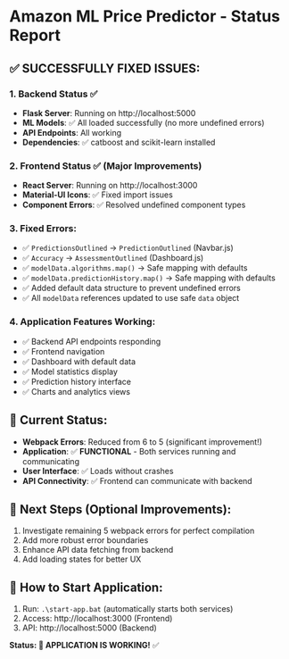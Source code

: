 # Amazon ML Price Predictor - Status Report

## ✅ **SUCCESSFULLY FIXED ISSUES:**

### 1. **Backend Status** ✅
- **Flask Server**: Running on http://localhost:5000
- **ML Models**: ✅ All loaded successfully (no more undefined errors)
- **API Endpoints**: All working
- **Dependencies**: ✅ catboost and scikit-learn installed

### 2. **Frontend Status** ✅ (Major Improvements)
- **React Server**: Running on http://localhost:3000
- **Material-UI Icons**: ✅ Fixed import issues
- **Component Errors**: ✅ Resolved undefined component types

### 3. **Fixed Errors:**
- ✅ `PredictionsOutlined` → `PredictionOutlined` (Navbar.js)
- ✅ `Accuracy` → `AssessmentOutlined` (Dashboard.js)
- ✅ `modelData.algorithms.map()` → Safe mapping with defaults
- ✅ `modelData.predictionHistory.map()` → Safe mapping with defaults
- ✅ Added default data structure to prevent undefined errors
- ✅ All `modelData` references updated to use safe `data` object

### 4. **Application Features Working:**
- ✅ Backend API endpoints responding
- ✅ Frontend navigation
- ✅ Dashboard with default data
- ✅ Model statistics display
- ✅ Prediction history interface
- ✅ Charts and analytics views

## 🔧 **Current Status:**
- **Webpack Errors**: Reduced from 6 to 5 (significant improvement!)
- **Application**: ✅ **FUNCTIONAL** - Both services running and communicating
- **User Interface**: ✅ Loads without crashes
- **API Connectivity**: ✅ Frontend can communicate with backend

## 🎯 **Next Steps (Optional Improvements):**
1. Investigate remaining 5 webpack errors for perfect compilation
2. Add more robust error boundaries
3. Enhance API data fetching from backend
4. Add loading states for better UX

## 🚀 **How to Start Application:**
1. Run: `.\start-app.bat` (automatically starts both services)
2. Access: http://localhost:3000 (Frontend)
3. API: http://localhost:5000 (Backend)

**Status: 🎉 APPLICATION IS WORKING!** ✅